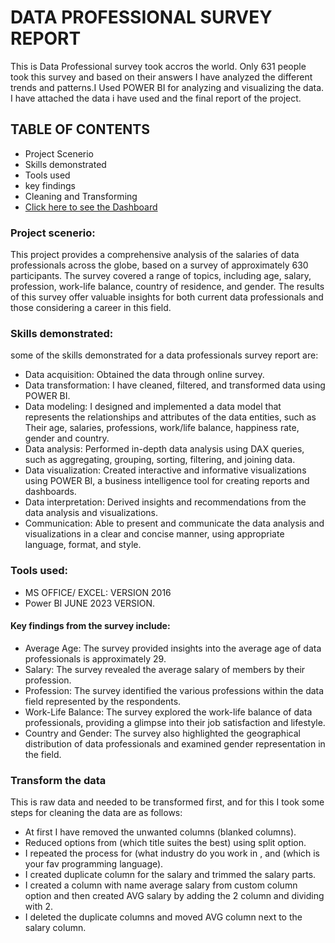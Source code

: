 # DATA PROFESSIONAL SURVEY REPORT
This is Data Professional survey took accros the world. Only 631 people took this survey and based on their answers I have analyzed the different trends and patterns.I Used POWER BI for analyzing and visualizing the data. I have attached the data i have used and the final report of the project. 
## TABLE OF CONTENTS
* Project Scenerio
* Skills demonstrated
* Tools used
* key findings
* Cleaning and Transforming
* [Click here to see the Dashboard](https://app.powerbi.com/view?r=eyJrIjoiNDY0MDUzNzgtYmY3ZC00MTAzLWI4YmEtYjJhZjE4YTlkMDYxIiwidCI6IjgwMjQzZDFlLWI1ZGEtNGNjZS1iNTYwLWYwZDcxYzBjZjljZSJ9)
### Project scenerio:
This project provides a comprehensive analysis of the salaries of data professionals 
across the globe, based on a survey of approximately 630 participants. The survey 
covered a range of topics, including age, salary, profession, work-life balance, 
country of residence, and gender. The results of this survey offer valuable insights 
for both current data professionals and those considering a career in this field.

### Skills demonstrated:
some of the skills demonstrated for a data professionals survey report are:
* Data acquisition: Obtained the data through online survey.
* Data transformation: I have cleaned, filtered, and transformed data using 
POWER BI.
* Data modeling: I designed and implemented a data model that represents 
the relationships and attributes of the data entities, such as Their age, 
salaries, professions, work/life balance, happiness rate, gender and country. 
* Data analysis: Performed in-depth data analysis using DAX queries, such as 
aggregating, grouping, sorting, filtering, and joining data. 
* Data visualization: Created interactive and informative visualizations using 
POWER BI, a business intelligence tool for creating reports and dashboards. 
* Data interpretation: Derived insights and recommendations from the data 
analysis and visualizations.
* Communication: Able to present and communicate the data analysis and 
visualizations in a clear and concise manner, using appropriate language, 
format, and style.
### Tools used:
* MS OFFICE/ EXCEL: VERSION 2016
* Power BI JUNE 2023 VERSION.
#### __Key findings from the survey include__:
* Average Age: The survey provided insights into the average age of data 
professionals is approximately 29.
* Salary: The survey revealed the average salary of members by their 
profession.
* Profession: The survey identified the various professions within the data 
field represented by the respondents.
* Work-Life Balance: The survey explored the work-life balance of data 
professionals, providing a glimpse into their job satisfaction and lifestyle.
* Country and Gender: The survey also highlighted the geographical 
distribution of data professionals and examined gender representation in the 
field.

### Transform the data
This is raw data and needed to be transformed first, and for this I took some steps 
for cleaning the data are as follows:
* At first I have removed the unwanted columns (blanked columns).
* Reduced options from (which title suites the best) using split option.
* I repeated the process for (what industry do you work in , and (which is your 
fav programming language).
* I created duplicate column for the salary and trimmed the salary parts.
* I created a column with name average salary from custom column option 
and then created AVG salary by adding the 2 column and dividing with 2.
* I deleted the duplicate columns and moved AVG column next to the salary 
column.


